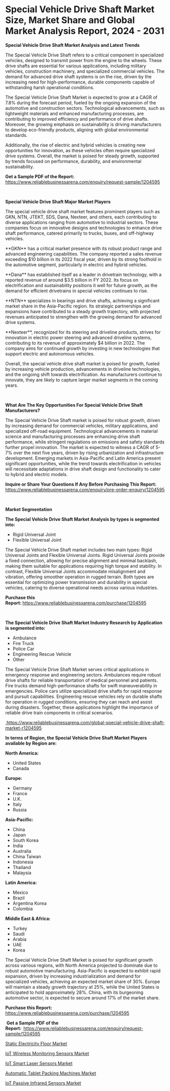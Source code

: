 <p><h1>Special Vehicle Drive Shaft Market Size, Market Share and Global Market Analysis Report, 2024 - 2031</h1></p><p><strong>Special Vehicle Drive Shaft Market Analysis and Latest Trends</strong></p>
<p><p>The Special Vehicle Drive Shaft refers to a critical component in specialized vehicles, designed to transmit power from the engine to the wheels. These drive shafts are essential for various applications, including military vehicles, construction machinery, and specialized commercial vehicles. The demand for advanced drive shaft systems is on the rise, driven by the increasing need for high-performance, durable components capable of withstanding harsh operational conditions.</p><p>The Special Vehicle Drive Shaft Market is expected to grow at a CAGR of 7.8% during the forecast period, fueled by the ongoing expansion of the automotive and construction sectors. Technological advancements, such as lightweight materials and enhanced manufacturing processes, are contributing to improved efficiency and performance of drive shafts. Moreover, the growing emphasis on sustainability is driving manufacturers to develop eco-friendly products, aligning with global environmental standards. </p><p>Additionally, the rise of electric and hybrid vehicles is creating new opportunities for innovation, as these vehicles often require specialized drive systems. Overall, the market is poised for steady growth, supported by trends focused on performance, durability, and environmental sustainability.</p></p>
<p><strong>Get a Sample PDF of the Report:&nbsp;</strong> <a href="https://www.reliablebusinessarena.com/enquiry/request-sample/1204595?utm_campaign=1337&utm_medium=2&utm_source=Github&utm_content=ia&utm_term=16102024&utm_id=special-vehicle-drive-shaft">https://www.reliablebusinessarena.com/enquiry/request-sample/1204595</a></p>
<p>&nbsp;</p>
<p><strong>Special Vehicle Drive Shaft Major Market Players</strong></p>
<p><p>The special vehicle drive shaft market features prominent players such as GKN, NTN, JTEKT, SDS, Dana, Nexteer, and others, each contributing to diverse applications ranging from automotive to industrial sectors. These companies focus on innovative designs and technologies to enhance drive shaft performance, catered primarily to trucks, buses, and off-highway vehicles.</p><p>**GKN** has a critical market presence with its robust product range and advanced engineering capabilities. The company reported a sales revenue exceeding $10 billion in its 2022 fiscal year, driven by its strong foothold in the automotive segment, particularly in electric and hybrid vehicles.</p><p>**Dana** has established itself as a leader in drivetrain technology, with a reported revenue of around $3.5 billion in FY 2022. Its focus on electrification and sustainability positions it well for future growth, as the demand for efficient drivetrains in special vehicles continues to rise.</p><p>**NTN** specializes in bearings and drive shafts, achieving a significant market share in the Asia-Pacific region. Its strategic partnerships and expansions have contributed to a steady growth trajectory, with projected revenues anticipated to strengthen with the growing demand for advanced drive systems.</p><p>**Nexteer**, recognized for its steering and driveline products, strives for innovation in electric power steering and advanced driveline systems, contributing to its revenue of approximately $4 billion in 2022. The company aims for continued growth by investing in new technologies that support electric and autonomous vehicles.</p><p>Overall, the special vehicle drive shaft market is poised for growth, fueled by increasing vehicle production, advancements in driveline technologies, and the ongoing shift towards electrification. As manufacturers continue to innovate, they are likely to capture larger market segments in the coming years.</p></p>
<p>&nbsp;</p>
<p><strong>What Are The Key Opportunities For Special Vehicle Drive Shaft Manufacturers?</strong></p>
<p><p>The Special Vehicle Drive Shaft market is poised for robust growth, driven by increasing demand for commercial vehicles, military applications, and specialized off-road equipment. Technological advancements in material science and manufacturing processes are enhancing drive shaft performance, while stringent regulations on emissions and safety standards further propel innovation. The market is expected to witness a CAGR of 5-7% over the next five years, driven by rising urbanization and infrastructure development. Emerging markets in Asia-Pacific and Latin America present significant opportunities, while the trend towards electrification in vehicles will necessitate adaptations in drive shaft design and functionality to cater to hybrid and electric models.</p></p>
<p><strong>Inquire or Share Your Questions If Any Before Purchasing This Report:</strong> <a href="https://www.reliablebusinessarena.com/enquiry/pre-order-enquiry/1204595?utm_campaign=1337&utm_medium=2&utm_source=Github&utm_content=ia&utm_term=16102024&utm_id=special-vehicle-drive-shaft">https://www.reliablebusinessarena.com/enquiry/pre-order-enquiry/1204595</a></p>
<p>&nbsp;</p>
<p><strong>Market Segmentation</strong></p>
<p><strong>The Special Vehicle Drive Shaft Market Analysis by types is segmented into:</strong></p>
<p><ul><li>Rigid Universal Joint</li><li>Flexible Universal Joint</li></ul></p>
<p><p>The Special Vehicle Drive Shaft market includes two main types: Rigid Universal Joints and Flexible Universal Joints. Rigid Universal Joints provide a fixed connection, allowing for precise alignment and minimal backlash, making them suitable for applications requiring high torque and stability. In contrast, Flexible Universal Joints accommodate misalignment and vibration, offering smoother operation in rugged terrain. Both types are essential for optimizing power transmission and durability in special vehicles, catering to diverse operational needs across various industries.</p></p>
<p><strong>Purchase this Report:&nbsp;</strong><a href="https://www.reliablebusinessarena.com/purchase/1204595?utm_campaign=1337&utm_medium=2&utm_source=Github&utm_content=ia&utm_term=16102024&utm_id=special-vehicle-drive-shaft">https://www.reliablebusinessarena.com/purchase/1204595</a></p>
<p>&nbsp;</p>
<p><strong>The Special Vehicle Drive Shaft Market Industry Research by Application is segmented into:</strong></p>
<p><ul><li>Ambulance</li><li>Fire Truck</li><li>Police Car</li><li>Engineering Rescue Vehicle</li><li>Other</li></ul></p>
<p><p>The Special Vehicle Drive Shaft Market serves critical applications in emergency response and engineering sectors. Ambulances require robust drive shafts for reliable transportation of medical personnel and patients. Fire trucks demand high-performance shafts for swift maneuverability in emergencies. Police cars utilize specialized drive shafts for rapid response and pursuit capabilities. Engineering rescue vehicles rely on durable shafts for operation in rugged conditions, ensuring they can reach and assist during disasters. Together, these applications highlight the importance of reliable drive train components in critical scenarios.</p></p>
<p><a href="https://www.reliablebusinessarena.com/global-special-vehicle-drive-shaft-market-r1204595?utm_campaign=1337&utm_medium=2&utm_source=Github&utm_content=ia&utm_term=16102024&utm_id=special-vehicle-drive-shaft">&nbsp;https://www.reliablebusinessarena.com/global-special-vehicle-drive-shaft-market-r1204595</a></p>
<p><strong>In terms of Region, the Special Vehicle Drive Shaft Market Players available by Region are:</strong></p>
<p>
    <p> <strong> North America: </strong>
        <ul>
            <li>United States</li>
            <li>Canada</li>
        </ul>
        </p> 
    <p> <strong> Europe: </strong>
        <ul>
            <li>Germany</li>
            <li>France</li>
            <li>U.K.</li>
            <li>Italy</li>
            <li>Russia</li>
        </ul>
        </p> 
    <p> <strong> Asia-Pacific: </strong>
        <ul>
            <li>China</li>
            <li>Japan</li>
            <li>South Korea</li>
            <li>India</li>
            <li>Australia</li>
            <li>China Taiwan</li>
            <li>Indonesia</li>
            <li>Thailand</li>
            <li>Malaysia</li>
        </ul>
        </p> 
    <p> <strong> Latin America: </strong>
        <ul>
            <li>Mexico</li>
            <li>Brazil</li>
            <li>Argentina Korea</li>
            <li>Colombia</li>
        </ul>
        </p> 
    <p> <strong> Middle East & Africa: </strong>
        <ul>
            <li>Turkey</li>
            <li>Saudi</li>
            <li>Arabia</li>
            <li>UAE</li>
            <li>Korea</li>
        </ul>
    </p>
    </p>
<p><p>The Special Vehicle Drive Shaft Market is poised for significant growth across various regions, with North America projected to dominate due to robust automotive manufacturing. Asia-Pacific is expected to exhibit rapid expansion, driven by increasing industrialization and demand for specialized vehicles, achieving an expected market share of 30%. Europe will maintain a steady growth trajectory at 25%, while the United States is anticipated to hold approximately 28%. China, with its burgeoning automotive sector, is expected to secure around 17% of the market share.</p></p>
<p><strong>Purchase this Report: </strong><a href="https://www.reliablebusinessarena.com/purchase/1204595?utm_campaign=1337&utm_medium=2&utm_source=Github&utm_content=ia&utm_term=16102024&utm_id=special-vehicle-drive-shaft">https://www.reliablebusinessarena.com/purchase/1204595</a></p>
<p>&nbsp;<strong>Get a Sample PDF of the Report:&nbsp;&nbsp;</strong><a href="https://www.reliablebusinessarena.com/enquiry/request-sample/1204595?utm_campaign=1337&utm_medium=2&utm_source=Github&utm_content=ia&utm_term=16102024&utm_id=special-vehicle-drive-shaft">https://www.reliablebusinessarena.com/enquiry/request-sample/1204595</a></p>
<p><strong></strong></p>
<p><p><a href="https://github.com/trinityagqtf/Market-Research-Report-List-1/blob/main/static-electricity-floor-market.md?utm_campaign=1337&utm_medium=2&utm_source=Github&utm_content=ia&utm_term=16102024&utm_id=special-vehicle-drive-shaft">Static Electricity Floor Market</a></p><p><a href="https://www.linkedin.com/pulse/influencing-factors-iot-wireless-monitoring-sensors-market-1qmkf?trk=public_post_embed_feed-article-content&utm_campaign=1337&utm_medium=2&utm_source=Github&utm_content=ia&utm_term=16102024&utm_id=special-vehicle-drive-shaft">IoT Wireless Monitoring Sensors Market</a></p><p><a href="https://www.linkedin.com/pulse/iot-smart-laser-sensors-market-revolution-size-share-emerging-3syff?trk=public_post_embed_feed-article-content&utm_campaign=1337&utm_medium=2&utm_source=Github&utm_content=ia&utm_term=16102024&utm_id=special-vehicle-drive-shaft">IoT Smart Laser Sensors Market</a></p><p><a href="https://github.com/annabelpric84w/Market-Research-Report-List-1/blob/main/automatic-tablet-packing-machines-market.md?utm_campaign=1337&utm_medium=2&utm_source=Github&utm_content=ia&utm_term=16102024&utm_id=special-vehicle-drive-shaft">Automatic Tablet Packing Machines Market</a></p><p><a href="https://www.linkedin.com/pulse/competitive-intelligence-iot-passive-infrared-sensors-market-31fnf?trk=public_post_embed_feed-article-content&utm_campaign=1337&utm_medium=2&utm_source=Github&utm_content=ia&utm_term=16102024&utm_id=special-vehicle-drive-shaft">IoT Passive Infrared Sensors Market</a></p></p>